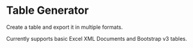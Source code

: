 # Table Generator

Create a table and export it in multiple formats.

Currently supports basic Excel XML Documents and Bootstrap v3 tables.
